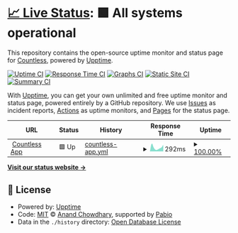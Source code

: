 # [📈 Live Status](https://status.countless.ai): <!--live status--> **🟩 All systems operational**

This repository contains the open-source uptime monitor and status page for [Countless](countless.ai), powered by [Upptime](https://github.com/upptime/upptime).

[![Uptime CI](https://github.com/CountlessAI/upptime/workflows/Uptime%20CI/badge.svg)](https://github.com/CountlessAI/upptime/actions?query=workflow%3A%22Uptime+CI%22)
[![Response Time CI](https://github.com/CountlessAI/upptime/workflows/Response%20Time%20CI/badge.svg)](https://github.com/CountlessAI/upptime/actions?query=workflow%3A%22Response+Time+CI%22)
[![Graphs CI](https://github.com/CountlessAI/upptime/workflows/Graphs%20CI/badge.svg)](https://github.com/CountlessAI/upptime/actions?query=workflow%3A%22Graphs+CI%22)
[![Static Site CI](https://github.com/CountlessAI/upptime/workflows/Static%20Site%20CI/badge.svg)](https://github.com/CountlessAI/upptime/actions?query=workflow%3A%22Static+Site+CI%22)
[![Summary CI](https://github.com/CountlessAI/upptime/workflows/Summary%20CI/badge.svg)](https://github.com/CountlessAI/upptime/actions?query=workflow%3A%22Summary+CI%22)

With [Upptime](https://upptime.js.org), you can get your own unlimited and free uptime monitor and status page, powered entirely by a GitHub repository. We use [Issues](https://github.com/CountlessAI/upptime/issues) as incident reports, [Actions](https://github.com/CountlessAI/upptime/actions) as uptime monitors, and [Pages](https://status.countless.ai) for the status page.

<!--start: status pages-->
<!-- This summary is generated by Upptime (https://github.com/upptime/upptime) -->
<!-- Do not edit this manually, your changes will be overwritten -->
<!-- prettier-ignore -->
| URL | Status | History | Response Time | Uptime |
| --- | ------ | ------- | ------------- | ------ |
| <img alt="" src="https://icons.duckduckgo.com/ip3/app.countless.ai.ico" height="13"> [Countless App](https://app.countless.ai) | 🟩 Up | [countless-app.yml](https://github.com/CountlessAI/upptime/commits/HEAD/history/countless-app.yml) | <details><summary><img alt="Response time graph" src="./graphs/countless-app/response-time-week.png" height="20"> 292ms</summary><br><a href="https://status.countless.ai/history/countless-app"><img alt="Response time 410" src="https://img.shields.io/endpoint?url=https%3A%2F%2Fraw.githubusercontent.com%2FCountlessAI%2Fupptime%2FHEAD%2Fapi%2Fcountless-app%2Fresponse-time.json"></a><br><a href="https://status.countless.ai/history/countless-app"><img alt="24-hour response time 505" src="https://img.shields.io/endpoint?url=https%3A%2F%2Fraw.githubusercontent.com%2FCountlessAI%2Fupptime%2FHEAD%2Fapi%2Fcountless-app%2Fresponse-time-day.json"></a><br><a href="https://status.countless.ai/history/countless-app"><img alt="7-day response time 292" src="https://img.shields.io/endpoint?url=https%3A%2F%2Fraw.githubusercontent.com%2FCountlessAI%2Fupptime%2FHEAD%2Fapi%2Fcountless-app%2Fresponse-time-week.json"></a><br><a href="https://status.countless.ai/history/countless-app"><img alt="30-day response time 402" src="https://img.shields.io/endpoint?url=https%3A%2F%2Fraw.githubusercontent.com%2FCountlessAI%2Fupptime%2FHEAD%2Fapi%2Fcountless-app%2Fresponse-time-month.json"></a><br><a href="https://status.countless.ai/history/countless-app"><img alt="1-year response time 410" src="https://img.shields.io/endpoint?url=https%3A%2F%2Fraw.githubusercontent.com%2FCountlessAI%2Fupptime%2FHEAD%2Fapi%2Fcountless-app%2Fresponse-time-year.json"></a></details> | <details><summary><a href="https://status.countless.ai/history/countless-app">100.00%</a></summary><a href="https://status.countless.ai/history/countless-app"><img alt="All-time uptime 100.00%" src="https://img.shields.io/endpoint?url=https%3A%2F%2Fraw.githubusercontent.com%2FCountlessAI%2Fupptime%2FHEAD%2Fapi%2Fcountless-app%2Fuptime.json"></a><br><a href="https://status.countless.ai/history/countless-app"><img alt="24-hour uptime 100.00%" src="https://img.shields.io/endpoint?url=https%3A%2F%2Fraw.githubusercontent.com%2FCountlessAI%2Fupptime%2FHEAD%2Fapi%2Fcountless-app%2Fuptime-day.json"></a><br><a href="https://status.countless.ai/history/countless-app"><img alt="7-day uptime 100.00%" src="https://img.shields.io/endpoint?url=https%3A%2F%2Fraw.githubusercontent.com%2FCountlessAI%2Fupptime%2FHEAD%2Fapi%2Fcountless-app%2Fuptime-week.json"></a><br><a href="https://status.countless.ai/history/countless-app"><img alt="30-day uptime 100.00%" src="https://img.shields.io/endpoint?url=https%3A%2F%2Fraw.githubusercontent.com%2FCountlessAI%2Fupptime%2FHEAD%2Fapi%2Fcountless-app%2Fuptime-month.json"></a><br><a href="https://status.countless.ai/history/countless-app"><img alt="1-year uptime 100.00%" src="https://img.shields.io/endpoint?url=https%3A%2F%2Fraw.githubusercontent.com%2FCountlessAI%2Fupptime%2FHEAD%2Fapi%2Fcountless-app%2Fuptime-year.json"></a></details>

<!--end: status pages-->

[**Visit our status website →**](https://status.countless.ai)

## 📄 License

- Powered by: [Upptime](https://github.com/upptime/upptime)
- Code: [MIT](./LICENSE) © [Anand Chowdhary](https://anandchowdhary.com), supported by [Pabio](https://pabio.com)
- Data in the `./history` directory: [Open Database License](https://opendatacommons.org/licenses/odbl/1-0/)
